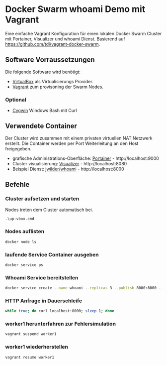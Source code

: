 # Docker Swarm whoami Demo mit Vagrant

Eine einfache Vagrant Konfiguration für einen lokalen Docker Swarm Cluster mit Portainer, Visualizer und whoami Dienst. Basierend auf https://github.com/tdi/vagrant-docker-swarm.

## Software Vorraussetzungen

Die folgende Software wird benötigt:

* [VirtualBox](https://www.virtualbox.org/) als Virtualisierungs Provider.
* [Vagrant](https://www.vagrantup.com/downloads.html) zum provisoning der Swarm Nodes.

### Optional

 * [Cygwin](https://www.cygwin.com/) Windows Bash mit Curl

## Verwendete Container

Der Cluster wird zusammen mit einem privaten virtuellen NAT Netzwerk erstellt. Die Container werden per Port Weiterleitung an den Host freigegeben.

* grafische Administrations-Oberfläche: [Portainer](https://hub.docker.com/r/portainer/portainer/) - http://localhost:9000
* Cluster visualisierung: [Visualizer](https://hub.docker.com/r/dockersamples/visualizer/) - http://localhost:8080
* Beispiel Dienst: [jwilder/whoami](https://hub.docker.com/r/jwilder/whoami/) - http://localhost:8000

## Befehle

### Cluster aufsetzen und starten

Nodes treten dem Cluster automatisch bei.

````cmd
.\up-vbox.cmd
````

### Nodes auflisten

````cmd
docker node ls
````

### laufende Service Container ausgeben

````cmd
docker service ps
````

### Whoami Service bereitstellen

````cmd
docker service create --name whoami --replicas 3 --publish 8000:8000 --detach=true jwilder/whoami
````

### HTTP Anfrage in Dauerschleife

````bash
while true; do curl localhost:8000; sleep 1; done
````

### worker1 herunterfahren zur Fehlersimulation

````cmd
vagrant suspend worker1
````

### worker1 wiederherstellen

````cmd
vagrant resume worker1
````